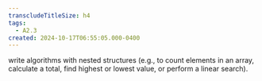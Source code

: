 ```yaml
---
transcludeTitleSize: h4
tags:
  - A2.3
created: 2024-10-17T06:55:05.000-0400
---
```

write algorithms with nested structures (e.g., to count elements in an array, calculate a total, find highest or lowest value, or perform a linear search).